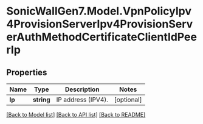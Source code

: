 # SonicWallGen7.Model.VpnPolicyIpv4ProvisionServerIpv4ProvisionServerAuthMethodCertificateClientIdPeerIp

## Properties

Name | Type | Description | Notes
------------ | ------------- | ------------- | -------------
**Ip** | **string** | IP address (IPV4). | [optional] 

[[Back to Model list]](../README.md#documentation-for-models) [[Back to API list]](../README.md#documentation-for-api-endpoints) [[Back to README]](../README.md)


